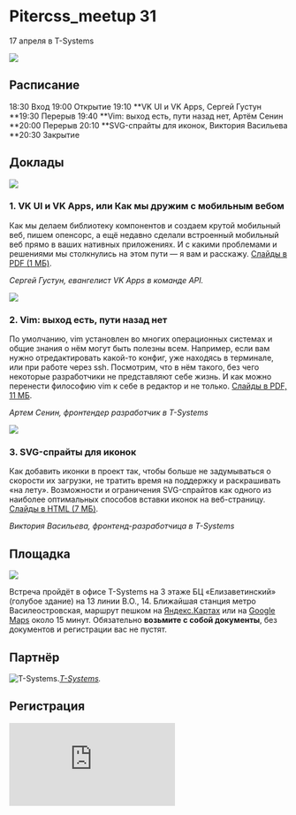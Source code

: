 
# Pitercss_meetup 31

17 апреля в T-Systems

![](https://cdn-images-1.medium.com/max/2400/1*8ywhdYX8qw-1Grm3imlPtA.png)

## Расписание

18:30 Вход
19:00 Открытие
19:10 **VK UI и VK Apps, Сергей Густун
**19:30 Перерыв
19:40 **Vim: выход есть, пути назад нет, Артём Сенин
**20:00 Перерыв
20:10 **SVG-спрайты для иконок, Виктория Васильева
**20:30 Закрытие

## Доклады

![](https://cdn-images-1.medium.com/max/2400/1*rXkX3rThsNpW8i23Gmnz4A.png)

### 1. VK UI и VK Apps, или Как мы дружим с мобильным вебом

Как мы делаем библиотеку компонентов и создаем крутой мобильный веб, пишем опенсорс, а ещё недавно сделали встроенный мобильный веб прямо в ваших нативных приложениях. И с какими проблемами и решениями мы столкнулись на этом пути — я вам и расскажу. [Слайды в PDF (1 МБ)](https://pitercss.ru/31/pres/vk-ui.pdf).

*Сергей Густун, евангелист VK Apps в команде API.*

![](https://cdn-images-1.medium.com/max/2400/1*vwf2J8Hm0_XEPJQyMkWwQA.png)

### 2. Vim: выход есть, пути назад нет

По умолчанию, vim установлен во многих операционных системах и общие знания о нём могут быть полезны всем. Например, если вам нужно отредактировать какой-то конфиг, уже находясь в терминале, или при работе через ssh. Посмотрим, что в нём такого, без чего некоторые разработчики не представляют себе жизнь. И как можно перенести философию vim к себе в редактор и не только. [Слайды в PDF, 11 МБ](https://pitercss.ru/31/pres/vim-intro.pdf).

*Артем Сенин, фронтендер разработчик в T-Systems*

![](https://cdn-images-1.medium.com/max/2400/1*0tFHKXXL_Xdnvz9D-zqrxA.png)

### 3. SVG-спрайты для иконок

Как добавить иконки в проект так, чтобы больше не задумываться о скорости их загрузки, не тратить время на поддержку и раскрашивать «на лету». Возможности и ограничения SVG-спрайтов как одного из наиболее оптимальных способов вставки иконок на веб-страницу. [Слайды в HTML (7 МБ)](https://pitercss.ru/31/pres/svg-sprites/).

*Виктория Васильева, фронтенд-разработчица в T-Systems*

## Площадка

![](https://cdn-images-1.medium.com/max/2462/1*Mcbkd3zCL5q4FWNglMVllg.jpeg)

Встреча пройдёт в офисе T-Systems на 3 этаже БЦ «Елизаветинский» (голубое здание) на 13 линии В.О., 14. Ближайшая станция метро Василеостровская, маршрут пешком на [Яндекс.Картах](https://yandex.ru/maps/2/saint-petersburg/?ll=30.276905%2C59.939412&mode=routes&rtext=59.942525%2C30.278247~59.936106%2C30.276118&rtt=pd&z=17) или на [Google Maps](https://goo.gl/maps/DGzAWoez3Sz) около 15 минут. Обязательно **возьмите с собой документы**, без документов и регистрации вас не пустят.

## Партнёр

![[T-Systems](https://www.t-systems.com/ru/ru).](https://cdn-images-1.medium.com/max/2048/1*-bmEvAgD52x5CJp9u25bbw.png)*[T-Systems](https://www.t-systems.com/ru/ru).*

## Регистрация

<iframe src="https://medium.com/media/266773a647bc409be76dc411771fe931" frameborder=0></iframe>
